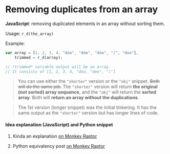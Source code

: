 # Removing duplicates from an array
**JavaScript**: removing duplicated elements in an array without sorting them.

Usage: `r_d(the_array)`

Example:
```javascript
var array = [1, 2, 3, 4, "doo", "dee", "doo", "♪", "doo"],
    trimmed = r_d(array);

// *trimmed* variable output will be an array.
// It consists of [1, 2, 3, 4, "doo, "dee", "♪"]
```

>You can use either the `"shorter"` version or the `"obj"` snippet. ~~Both will do the same job.~~ The `"shorter"` version will return **the original (not sorted) array sequence**, and the `"obj"` will return the **sorted array**. Both will **return an array without the duplications**.

>The 1st version (longer snippet) was the initial tinkering. It has the same output as the `"shorter"` version but has longer lines of code.

#### Idea explanation (JavaScript) and Python snippet

1. Kinda an explanation [on Monkey Raptor](http://monkeyraptor.johanpaul.net/2015/04/javascript-removing-same-elements-in.html)

2. Python equivalency post [on Monkey Raptor](http://monkeyraptor.johanpaul.net/2015/04/python-removing-same-elements-in-array.html)
